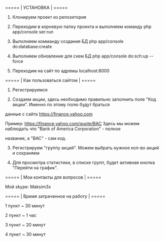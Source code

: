 ===== | УСТАНОВКА | =====

1) Клонируем проект из репозитория

2) Переходим в корневую папку проекта и выполняем команду php app/console ser:run

3) Выполняем комманду создания БД php app/console do:database:create

4) Выполняем обновление для схем БД php app/console do:sch:up --force

5) Переходим на сайт по адремы localhost:8000



===== | Как пользоваться сайтом | =====

1) Регистрируемся

2) Создаем акции, здесь необходимо правильно заполнить поле "Код акции". Именно по этому полю будут браться

данные с сайта https://finance.yahoo.com

Пример: https://finance.yahoo.com/quote/BAC Здесь мы можем наблюдать что "Bank of America Corporation" - полное

название, а "BAC" - сам код. 

3) Регистрируем "группу акций". Можем выбрать нужное кол-во акций и сохраняем

4) Для просмотра статистики, в списке групп, будет активная кнопка "Перейти на график". 



===== | Мои контакты для вопросов | =====

Мой skype: Maksim3x 



===== | Время затраченное на работу | =====

1 пункт ~ 30 минут

2 пункт ~ 1 час 

3 пункт ~ 20 минут

4 пункт ~ 30 минут
